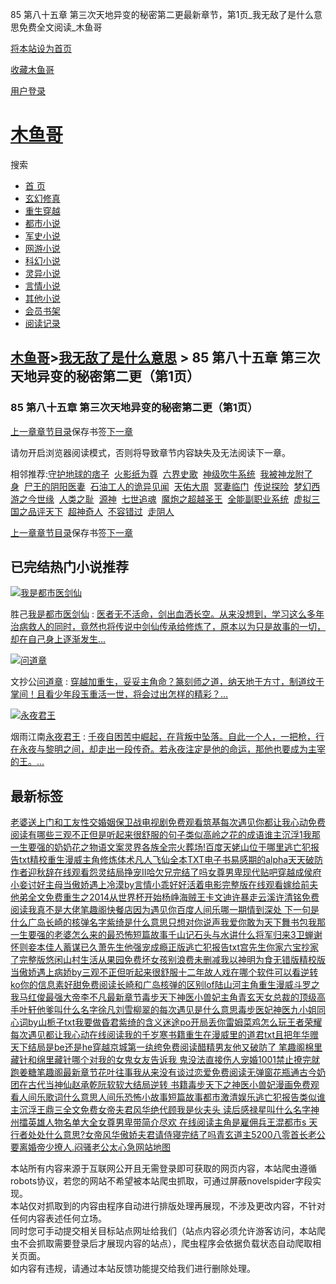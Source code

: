 85 第八十五章 第三次天地异变的秘密第二更最新章节，第1页\_我无敌了是什么意思免费全文阅读\_木鱼哥

[将本站设为首页](javascript:winSetHP();)

[收藏木鱼哥](javascript:winAddFav())

[用户登录](/login.html?url=https%3A%2F%2Fwww.muyuge.net%2Finfo%2F3928887%2F13221812.html)

[木鱼哥](/)
========

搜索

* [首 页](/)
* [玄幻修真](/sort1/1.html)
* [重生穿越](/sort2/1.html)
* [都市小说](/sort3/1.html)
* [军史小说](/sort4/1.html)
* [网游小说](/sort5/1.html)
* [科幻小说](/sort6/1.html)
* [灵异小说](/sort7/1.html)
* [言情小说](/sort8/1.html)
* [其他小说](/sort9/1.html)
* [会员书架](/mybook.html)
* [阅读记录](/jilu.html)

[木鱼哥](/)>[我无敌了是什么意思](/info/3928887.html) > 85 第八十五章 第三次天地异变的秘密第二更（第1页）
----------------------------------------------------------------------

### 85 第八十五章 第三次天地异变的秘密第二更（第1页）

[上一章](/info/3928887/13221810.html)[章节目录](/info/3928887.html)保存书签[下一章](/info/3928887/13221812_1.html)

请勿开启浏览器阅读模式，否则将导致章节内容缺失及无法阅读下一章。

相邻推荐:[守护地球的痞子](/read/28281.html)  [火影纸为尊](/read/28287.html)  [六界史歌](/read/28291.html)  [神级吹牛系统](https://www.shxsw.com/novel_42145/index.html)  [我被神龙附了身](/read/28277.html)  [尸王的阴阳医妻](/read/28283.html)  [石油工人的诡异见闻](/read/28274.html)  [天佑大周](/read/28288.html)  [冥妻临门](/read/28284.html)  [传说探险](/read/28278.html)  [梦幻西游之今世缘](/read/28286.html)  [人类之耻](/read/28289.html)  [源神](/read/28276.html)  [七世追魂](/read/28285.html)  [魔炮之超越圣王](/read/28282.html)  [全能副职业系统](/read/28290.html)  [虚拟三国之品评天下](/read/28280.html)  [超神奇人](/read/28275.html)  [不容错过](/read/28273.html)  [走阴人](/read/28279.html)

[上一章](/info/3928887/13221810.html)[章节目录](/info/3928887.html)保存书签[下一章](/info/3928887/13221812_1.html)

已完结热门小说推荐
---------

[![我是都市医剑仙](/img/72879.jpg)](/read/72879.html)

胜己[我是都市医剑仙](/read/72879.html)
:   [医者无不活命，剑出血洒长空。从来没想到，学习这么多年治病救人的同时，竟然也将传说中剑仙传承给修炼了，原本以为只是故事的一切，却在自己身上逐渐发生...](/read/72879.html)

[![问道章](/img/72880.jpg)](/read/72880.html)

文抄公[问道章](/read/72880.html)
:   [穿越加重生，妥妥主角命？篆刻师之道，纳天地于方寸，制道纹于掌间！且看少年段玉重活一世，将会过出怎样的精彩？...](/read/72880.html)

[![永夜君王](/img/568.jpg)](/read/568.html)

烟雨江南[永夜君王](/read/568.html)
:   [千夜自困苦中崛起，在背叛中坠落。自此一个人，一把枪，行在永夜与黎明之间，却走出一段传奇。若永夜注定是他的命运，那他也要成为主宰的王。...](/read/568.html)

最新标签
----

[老婆送上门和工友性交](/info/3930331.html)[婚姻保卫战电视剧免费观看筑基](/info/3930191.html)[每次遇见你都让我心动免费阅读](/info/3930376.html)[有哪些三观不正但是听起来很舒服的句子](/info/3930102.html)[类似高岭之花的成语](/info/3930247.html)[谁主沉浮1](/info/3930096.html)[我那一生要强的奶奶](/info/3930236.html)[花之物语文案](/info/3930138.html)[灵界各族](/info/3930333.html)[全宗火葬场!百度](/info/3930104.html)[天姥山位于哪里](/info/3930114.html)[逃亡犯报告txt精校](/info/3930349.html)[重生漫威主角修炼体术](/info/3930311.html)[凡人飞仙全本TXT电子书](/info/3930250.html)[易感期的alpha天天破防作者迎秋辞在线观看](/info/3930241.html)[怨灵结局](/info/3930238.html)[挣宠II哈欠兄完结了吗](/info/3930361.html)[女尊男卑现代贴吧](/info/3930262.html)[穿越成侯府小妾讨好主母](/info/3930294.html)[当傲娇遇上冷漠by言情小乖](/info/3930326.html)[好好活着电影完整版在线观看](/info/3930242.html)[嫁给前夫他弟全文免费](/info/3930301.html)[重生之2014从世界杯开始杨峥](/info/3930188.html)[海贼王卡文迪许暴走](/info/3930278.html)[云溪许清铭免费阅读](/info/3930271.html)[我真不是大佬笔趣阁快餐店](/info/3930354.html)[因为遇见你百度](/info/3930135.html)[人间乐哪一期](/info/3930212.html)[情到深处 下一句是什么](/info/3930299.html)[广岛长崎的核弹名字](/info/3930130.html)[紫绮是什么意思](/info/3930160.html)[只想对你说声我爱你](/info/3930252.html)[敢为天下舞书包](/info/3930205.html)[我那一生要强的老婆怎么来的](/info/3930235.html)[最恐怖短篇故事](/info/3930152.html)[千山记石头与水讲什么](/info/3930279.html)[将军归来3](/info/3930105.html)[卫蝉谢怀则妾本佳人](/info/3930359.html)[蓄谋已久萧先生他强宠成瘾正版](/info/3930343.html)[逃亡犯报告txt](/info/3930347.html)[宫先生你家六宝抄家了完整版](/info/3930365.html)[悠闲山村生活从果园免费](/info/3930137.html)[坏女孩别浪费未删减](/info/3930370.html)[我以神明为食无错版精校版](/info/3930251.html)[当傲娇遇上病娇by](/info/3930329.html)[三观不正但听起来很舒服](/info/3930101.html)[十二年故人戏在哪个软件可以看](/info/3930248.html)[逆转ko](/info/3930306.html)[你的信息素好甜免费阅读](/info/3930093.html)[长崎和广岛核弹的区别](/info/3930129.html)[lof陆山河](/info/3930151.html)[主角重生漫威](/info/3930312.html)[斗罗之我马红俊](/info/3930146.html)[最强大帝李不凡最新章节](/info/3930233.html)[毒步天下神医小兽妃](/info/3930145.html)[主角青玄天](/info/3930223.html)[女总裁的顶级高手叶轩他爹叫什么名字](/info/3930120.html)[徐凡刘雪柳翠的](/info/3930198.html)[每次遇见是什么意思](/info/3930382.html)[毒步医妃神医九小姐](/info/3930142.html)[同心词by山栀子txt](/info/3930178.html)[我要做昏君](/info/3930185.html)[紫绮的含义](/info/3930162.html)[迷途po](/info/3930141.html)[开局丢你雷姆](/info/3930368.html)[菜鸡怎么玩王者荣耀](/info/3930180.html)[每次遇见都让我心动在线阅读](/info/3930375.html)[我的千岁寒书籍](/info/3930285.html)[重生在漫威里的道君txt](/info/3930313.html)[且把年华赠天下结局是be还是he](/info/3930219.html)[穿越京城第一纨绔免费阅读](/info/3930339.html)[醋精男友他又破防了 笔趣阁](/info/3930165.html)[棉里藏针和绵里藏针哪个对](/info/3930110.html)[我的女鬼女友告诉我 鬼没法直接伤人](/info/3930224.html)[宠婚1001](/info/3930337.html)[禁止撩完就跑姜糖笔趣阁最新章节](/info/3930226.html)[花叶往事](/info/3930113.html)[我从来没有谈过恋爱免费阅读无弹窗](/info/3930121.html)[花瓶通古今奶团在古代当神仙赵承乾阮软软大结局](/info/3930274.html)[逆转 书籍](/info/3930304.html)[毒步天下之神医小兽妃漫画免费观看](/info/3930144.html)[人间乐歌词什么意思](/info/3930210.html)[人间乐](/info/3930213.html)[恐怖小故事短篇故事](/info/3930155.html)[都市激清娱乐](/info/3930099.html)[逃亡犯报告类似](/info/3930351.html)[谁主沉浮王鼎三全文免费](/info/3930095.html)[女帝夫君风华绝代顾](/info/3930170.html)[我是伙夫头 读后感](/info/3930255.html)[禄星叫什么名字](/info/3930149.html)[神州擂英雄人物名单大全](/info/3930340.html)[女尊男卑带简介](/info/3930264.html)[尽欢 在线阅读](/info/3930087.html)[主角是雇佣兵王混都市](/info/3930260.html)[s 天行者](/info/3930203.html)[处处什么意思?](/info/3930177.html)[女帝风华傲娇夫君请侍寝完结了吗](/info/3930171.html)[青玄道主5200](/info/3930222.html)[八零首长老公要离婚](/info/3930324.html)[帝少撩人.闷骚老公太心急](/info/3930109.html)[网站地图](/sitemap_1.xml)

本站所有内容来源于互联网公开且无需登录即可获取的网页内容，本站爬虫遵循robots协议，若您的网站不希望被本站爬虫抓取，可通过屏蔽novelspider字段实现。  
本站仅对抓取到的内容由程序自动进行排版处理再展现，不涉及更改内容，不针对任何内容表述任何立场。  
同时您可手动提交相关目标站点网址给我们（站点内容必须允许游客访问，本站爬虫不会抓取需要登录后才展现内容的站点），爬虫程序会依据负载状态自动爬取相关页面。  
如内容有违规，请通过本站反馈功能提交给我们进行删除处理。